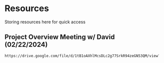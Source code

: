 # Resources

Storing resources here for quick access

## Project Overview Meeting w/ David (02/22/2024)

```bash
https://drive.google.com/file/d/1tB1oAXhlMcsDLc2g77SrkR94zeGN53QM/view?usp=sharing
```